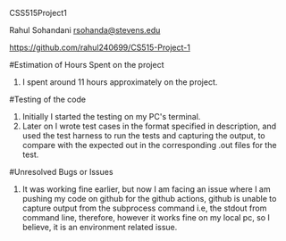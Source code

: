 CSS515Project1

Rahul Sohandani rsohanda@stevens.edu

https://github.com/rahul240699/CS515-Project-1

#Estimation of Hours Spent on the project
1. I spent around 11 hours approximately on the project.

#Testing of the code
1. Initially I started the testing on my PC's terminal.
2. Later on I wrote test cases in the format specified in description, and used the test harness to run the tests and capturing the output, to compare with the expected out in the corresponding .out files for the test.

#Unresolved Bugs or Issues
1. It was working fine earlier, but now I am facing an issue where I am pushing my code on github for the github actions, github is unable to capture output from the subprocess command i.e, the stdout from command line, therefore, however it works fine on my local pc, so I believe, it is an environment related issue.

